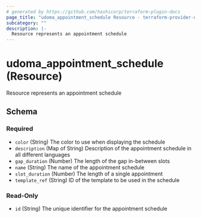 ```yaml
---
# generated by https://github.com/hashicorp/terraform-plugin-docs
page_title: "udoma_appointment_schedule Resource - terraform-provider-udoma"
subcategory: ""
description: |-
  Resource represents an appointment schedule
---
```


# udoma_appointment_schedule (Resource)

Resource represents an appointment schedule



<!-- schema generated by tfplugindocs -->
## Schema

### Required

- `color` (String) The color to use when displaying the schedule
- `description` (Map of String) Description of the appointment schedule in all different languages
- `gap_duration` (Number) The length of the gap in-between slots
- `name` (String) The name of the appointment schedule
- `slot_duration` (Number) The length of a single appointment
- `template_ref` (String) ID of the template to be used in the schedule

### Read-Only

- `id` (String) The unique identifier for the appointment schedule
